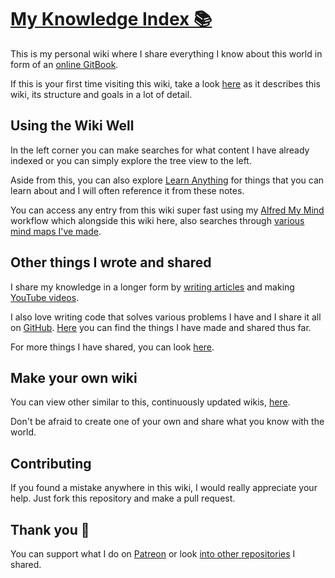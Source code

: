 # [My Knowledge Index 📚](https://nikitavoloboev.gitbooks.io/knowledge/content/)
This is my personal wiki where I share everything I know about this world in form of an [online GitBook](https://nikitavoloboev.gitbooks.io/knowledge/content/).

If this is your first time visiting this wiki, take a look [here](meta/meta.md) as it describes this wiki, its structure and goals in a lot of detail.

## Using the Wiki Well
In the left corner you can make searches for what content I have already indexed or you can simply explore the tree view to the left.

Aside from this, you can also explore [Learn Anything](https://learn-anything.xyz) for things that you can learn about and I will often reference it from these notes.

You can access any entry from this wiki super fast using my [Alfred My Mind](https://github.com/nikitavoloboev/alfred-my-mind) workflow which alongside this wiki here, also searches through [various mind maps I've made](./meta/my-mind.md).

## Other things I wrote and shared
I share my knowledge in a longer form by [writing articles](https://medium.com/@NikitaVoloboev) and making [YouTube videos](https://github.com/nikitavoloboev/my-youtube).

I also love writing code that solves various problems I have and I share it all on [GitHub](https://github.com/nikitavoloboev). [Here](http://nikitavoloboev.xyz/projects/) you can find the things I have made and shared thus far.

For more things I have shared, you can look [here](./sharing/sharing.md).

## Make your own wiki
You can view other similar to this, continuously updated wikis, [here](https://github.com/RichardLitt/meta-knowledge). 

Don't be afraid to create one of your own and share what you know with the world. 

## Contributing
If you found a mistake anywhere in this wiki, I would really appreciate your help. Just fork this repository and make a pull request.

## Thank you 💜
You can support what I do on [Patreon](https://www.patreon.com/nikitavoloboev) or look [into other repositories](https://my.mindnode.com/ZKGETDkUaQUsL3q8q9z788CxG84oEHgDiT79GuzX#-143.5,-902.6,0) I shared. 